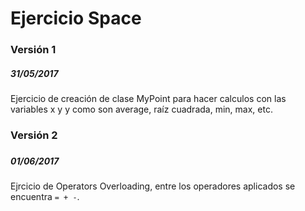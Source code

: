 <h1>Ejercicio Space</h1>
<h3>Versión 1</h3>
<h5>31/05/2017</h5>
Ejercicio de creación de clase MyPoint para hacer calculos con las variables x y y como son average, raíz cuadrada, min, max, etc.

<h3>Versión 2<h3>
<h5>01/06/2017</h5>
Ejrcicio de Operators Overloading, entre los operadores aplicados se encuentra <code>= + -</code>.